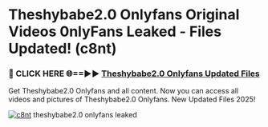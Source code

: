 # Theshybabe2.0 Onlyfans Original Videos 0nlyFans Leaked - Files Updated! (c8nt)

<h3>🔴 CLICK HERE 🌐==►► <a href="https://tinyurl.com/2wckxsce" rel="nofollow">Theshybabe2.0 Onlyfans Updated Files</a></h3>

Get Theshybabe2.0 Onlyfans and all content. Now you can access all videos and pictures of Theshybabe2.0 Onlyfans. New Updated Files 2025!

[![c8nt](https://i.imgur.com/AFduVYN.gif)](https://tinyurl.com/2wckxsce)
theshybabe2.0 onlyfans leaked
